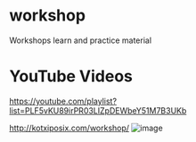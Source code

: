 # workshop
Workshops learn and practice material

# YouTube Videos 
https://youtube.com/playlist?list=PLF5vKU89irPR03LIZpDEWbeY51M7B3UKb

http://kotxiposix.com/workshop/
![image](https://user-images.githubusercontent.com/79278824/166985155-7b9ca522-457d-4882-b3af-1006702d2a3a.png)
